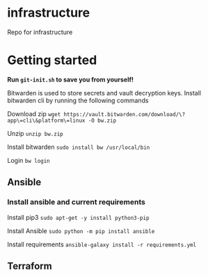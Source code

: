 # infrastructure

Repo for infrastructure

# Getting started

**Run `git-init.sh` to save you from yourself!**


Bitwarden is used to store secrets and vault decryption keys. Install bitwarden cli by running the following commands 

Download zip
`wget https://vault.bitwarden.com/download/\?app\=cli\&platform\=linux -O bw.zip`

Unzip
`unzip bw.zip`

Install bitwarden
`sudo install bw /usr/local/bin`

Login
`bw login`

## Ansible

### Install ansible and current requirements
Install pip3
`sudo apt-get -y install python3-pip`

Install Ansible
`sudo python -m pip install ansible`

Install requirements
`ansible-galaxy install -r requirements.yml`


## Terraform
